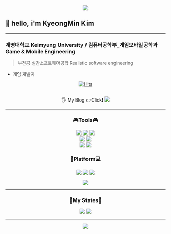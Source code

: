<div align="center">
<img src="https://capsule-render.vercel.app/api?type=soft&color=00599C&height=130&section=header&text=Thank%20you%20for%20Visiting&fontSize=80&fontColor=03C75A&animation=fadeIn"/>
</div>

<h2> 👋 hello, i'm KyeongMin Kim</h2>

---
**<h3>계명대학교 Keimyung University / 컴퓨터공학부_게임모바일공학과 Game & Mobile Engineering</h2>**
>부전공 실감소프트웨어공학
>Realistic software engineering  
- 게임 개발자

<div align="center">
<a href="https://hits.sh/github.com/RuDaz7/"><img alt="Hits" src="https://hits.sh/github.com/RuDaz7.svg?view=today-total&style=for-the-badge&label=%EC%98%A4%EB%8A%98%2F%EC%B4%9D&color=dd9b11&labelColor=600e9b&logo=Github"/></a>
</div><br/>

<p align="center"> 🖐 My Blog 👉Click❗
<a href="https://blog.naver.com/rdz77"><img src="https://img.shields.io/badge/MyBlog-FFE033?style=for-the-badge&logo=Naver&logoColor=03C75A&link=https://blog.naver.com/rdz77"/></a>
</p>

---
<h3 align="center"><b>🎮Tools🎮</b></h3>

<p align="center">
<img src="https://img.shields.io/badge/unity-white.svg?style=for-the-badge&logo=unity&logoColor=black"/>
<img src="https://img.shields.io/badge/Oculus-white.svg?style=for-the-badge&logo=Oculus&logoColor=1C1E20"/>
<img src="https://img.shields.io/badge/Unreal Engine-white.svg?style=for-the-badge&logo=Unreal Engine&logoColor=0E1128"/><br/>
<img src="https://img.shields.io/badge/Visual Studio Code-007ACC.svg?style=for-the-badge&logo=Visual Studio Code&logoColor=white"/>
<img src="https://img.shields.io/badge/Window Form-007ACC.svg?style=for-the-badge&logo=Visual Studio Code&logoColor=5C2D91"/><br/>
<img src="https://img.shields.io/badge/Oracle-F80000.svg?style=for-the-badge&logo=Oracle&logoColor=0E1128"/>
<img src="https://img.shields.io/badge/React-blue.svg?style=for-the-badge&logo=React&logoColor=61DAFB"/>
</p>

<h3 align="center"><b>📱Platform💻</b></h3>

<p align="center">
<img src="https://img.shields.io/badge/Google Play-yellow.svg?style=for-the-badge&logo=Google Play&logoColor=black"/>
<img src="https://img.shields.io/badge/Steam-white.svg?style=for-the-badge&logo=Steam&logoColor=black"/>
<img src="https://img.shields.io/badge/Appstore-0D96F6.svg?style=for-the-badge&logo=Appstore&logoColor=white"/>
</p>

<div align="center">
<img src="https://github-readme-stats.vercel.app/api?username=RuDaz7&show_icons=true">
</div>

---

<h3 align="center"><b>📄My States📃</b></h3>

<div align="center">
<img src="https://github-readme-stats.vercel.app/api/top-langs/?username=RuDaz7&show_icons=true">
<img src="http://mazassumnida.wtf/api/v2/generate_badge?boj=rudaz77">
</div>

---

<div align="center">
<img src="https://capsule-render.vercel.app/api?type=soft&color=033963&height=100&section=header&text=Thank%20you%20for%20Visiting%20everytime.&fontSize=50&fontColor=ECD53F"/>
</div>
